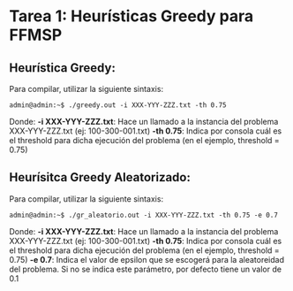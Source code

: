 # Tarea 1: Heurísticas Greedy para FFMSP
## Heurística Greedy:

Para compilar, utilizar la siguiente sintaxis:

```console
admin@admin:~$ ./greedy.out -i XXX-YYY-ZZZ.txt -th 0.75
```

Donde:
**-i XXX-YYY-ZZZ.txt**: Hace un llamado a la instancia del problema XXX-YYY-ZZZ.txt (ej: 100-300-001.txt)
**-th 0.75**: Indica por consola cuál es el threshold para dicha ejecución del problema (en el ejemplo, threshold = 0.75)

## Heurísitca Greedy Aleatorizado:

Para compilar, utilizar la siguiente sintaxis:

```console
admin@admin:~$ ./gr_aleatorio.out -i XXX-YYY-ZZZ.txt -th 0.75 -e 0.7
```

Donde:
**-i XXX-YYY-ZZZ.txt**: Hace un llamado a la instancia del problema XXX-YYY-ZZZ.txt (ej: 100-300-001.txt)
**-th 0.75**: Indica por consola cuál es el threshold para dicha ejecución del problema (en el ejemplo, threshold = 0.75)
**-e 0.7**: Indica el valor de epsilon que se escogerá para la aleatoreidad del problema. Si no se indica este parámetro, por defecto tiene un valor de 0.1